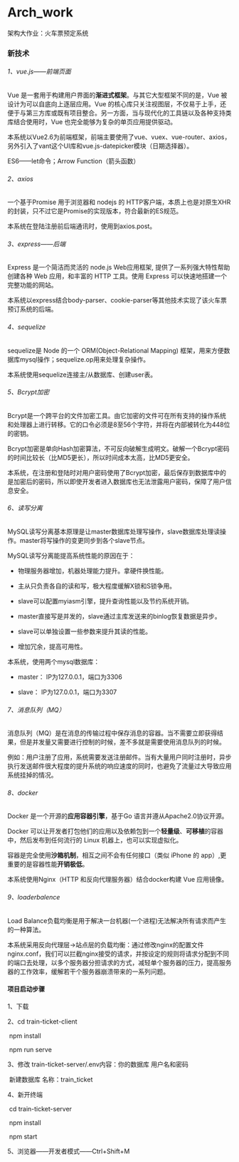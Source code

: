 # Arch_work
架构大作业：火车票预定系统



### 新技术

###### 1、vue.js——前端页面

Vue 是一套用于构建用户界面的**渐进式框架**。与其它大型框架不同的是，Vue 被设计为可以自底向上逐层应用。Vue 的核心库只关注视图层，不仅易于上手，还便于与第三方库或既有项目整合。另一方面，当与现代化的工具链以及各种支持类库结合使用时，Vue 也完全能够为复杂的单页应用提供驱动。

本系统以Vue2.6为前端框架，前端主要使用了vue、vuex、vue-router、axios，另外引入了vant这个UI库和vue.js-datepicker模块（日期选择器）。

ES6——let命令；Arrow Function（箭头函数）



###### 2、axios

  一个基于Promise 用于浏览器和 nodejs 的 HTTP客户端，本质上也是对原生XHR的封装，只不过它是Promise的实现版本，符合最新的ES规范。

本系统在登陆注册前后端通讯时，使用到axios.post。



###### 3、express——后端

Express 是一个简洁而灵活的 node.js Web应用框架, 提供了一系列强大特性帮助创建各种 Web 应用，和丰富的 HTTP 工具。使用 Express 可以快速地搭建一个完整功能的网站。

本系统以express结合body-parser、cookie-parser等其他技术实现了该火车票预订系统的后端。



###### 4、sequelize

sequelize是 Node 的一个 ORM(Object-Relational Mapping) 框架，用来方便数据库mysql操作；sequelize.op用来处理复杂操作。

本系统使用sequelize连接主/从数据库、创建user表。



###### 5、Bcrypt加密

 Bcrypt是一个跨平台的文件加密工具。由它加密的文件可在所有支持的操作系统和处理器上进行转移。它的口令必须是8至56个字符，并将在内部被转化为448位的密钥。


Bcrypt加密是单向Hash加密算法，不可反向破解生成明文。破解一个Bcrypt密码的时间比较长（比MD5更长），所以时间成本太高，比MD5更安全。

本系统，在注册和登陆时对用户密码使用了Bcrypt加密，最后保存到数据库中的是加密后的密码，所以即使开发者进入数据库也无法泄露用户密码，保障了用户信息安全。




###### 6、读写分离

MySQL读写分离基本原理是让master数据库处理写操作，slave数据库处理读操作。master将写操作的变更同步到各个slave节点。

MySQL读写分离能提高系统性能的原因在于：

- 物理服务器增加，机器处理能力提升。拿硬件换性能。
- 
  主从只负责各自的读和写，极大程度缓解X锁和S锁争用。

- 
  slave可以配置myiasm引擎，提升查询性能以及节约系统开销。

- 
  master直接写是并发的，slave通过主库发送来的binlog恢复数据是异步。

- slave可以单独设置一些参数来提升其读的性能。
- 增加冗余，提高可用性。

本系统，使用两个mysql数据库：

- 
  master： IP为127.0.0.1，端口为3306 

- slave： IP为127.0.0.1，端口为3307 

  

###### 7、消息队列（MQ）

消息队列（MQ）是在消息的传输过程中保存消息的容器。当不需要立即获得结果，但是并发量又需要进行控制的时候，差不多就是需要使用消息队列的时候。

例如：用户注册了应用，系统需要发送注册邮件。当有大量用户同时注册时，异步执行发送邮件很大程度的提升系统的响应速度的同时，也避免了流量过大导致应用系统挂掉的情况。



###### 8、docker

Docker 是一个开源的**应用容器引擎**，基于Go 语言并遵从Apache2.0协议开源。

Docker 可以让开发者打包他们的应用以及依赖包到一个**轻量级**、**可移植**的容器中，然后发布到任何流行的 Linux 机器上，也可以实现虚拟化。

容器是完全使用**沙箱机制**，相互之间不会有任何接口（类似 iPhone 的 app）,更重要的是容器性能**开销极低**。

本系统使用Nginx（HTTP 和反向代理服务器）结合docker构建 Vue 应用镜像。



###### 9、loaderbalence

Load Balance负载均衡是用于解决一台机器(一个进程)无法解决所有请求而产生的一种算法。

本系统采用反向代理层->站点层的负载均衡：通过修改nginx的配置文件nginx.conf，我们可以拦截nginx接受的请求，并按设定的规则将请求分配到不同的端口去处理，以多个服务器分担请求的方式，减轻单个服务器的压力，提高服务器的工作效率，缓解若干个服务器崩溃带来的一系列问题。



#### 项目启动步骤

1、下载

2、cd train-ticket-client 

​	npm install

​	npm run serve 

3、修改 train-ticket-server/.env内容：你的数据库 用户名和密码

​	新建数据库  名称：train_ticket

4、新开终端

​	cd train-ticket-server

​	npm install

​	npm start

5、浏览器——开发者模式——Ctrl+Shift+M

#### 
